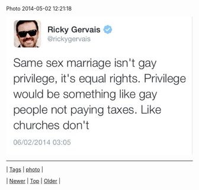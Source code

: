 <!--
title: Photo 2014-05-02 12
date: 2020-06-28T15:27:00.285Z
tags: photo
-->


Photo 2014-05-02 12:21:18

![](84514034479-0.jpg)

<!--BOTTOM-POST-NAVIGATION-->
---

| [Tags](tags.md) | [photo](tag-photo.md) |

| [Newer](84510289777.md) | [Top](index.md) | [Older](84516926374.md) |